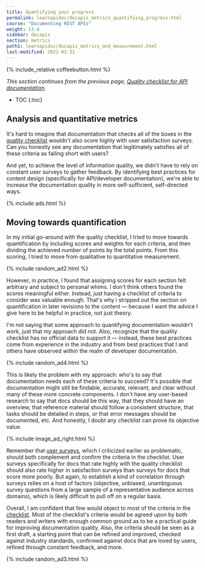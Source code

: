 ```yaml
---
title: Quantifying your progress
permalink: learnapidoc/docapis_metrics_quantifying_progress.html
course: "Documenting REST APIs"
weight: 13.4
sidebar: docapis
section: metrics
path1: learnapidoc/docapis_metrics_and_measurement.html
last-modified: 2022-01-31
---
```


{% include_relative coffeebutton.html %}

*This section continues from the previous page, [Quality checklist for API documentation](docapis_quality_checklist.html).*

* TOC
{:toc}  

## Analysis and quantitative metrics

It's hard to imagine that documentation that checks all of the boxes in the [quality checklist](docapis_quality_checklist.html) wouldn't also score highly with user satisfaction surveys. Can you honestly see any documentation that legitimately satisfies all of these criteria as falling short with users?

And yet, to achieve the level of information quality, we didn't have to rely on constant user surveys to gather feedback. By identifying best practices for content design (specifically for API/developer documentation), we're able to increase the documentation quality in more self-sufficient, self-directed ways.

{% include ads.html %}

## Moving towards quantification

In my initial go-around with the quality checklist, I tried to move towards quantification by including scores and weights for each criteria, and then dividing the achieved number of points by the total points. From this scoring, I tried to move from qualitative to quantitative measurement.

{% include random_ad2.html %}

However, in practice, I found that assigning scores for each section felt arbitrary and subject to personal whims. I don't think others found the scores meaningful either. Instead, just having a checklist of criteria to consider was valuable enough. That's why i stripped out the section on quantification in later revisions to the content &mdash; because I want the advice I give here to be helpful in practice, not just theory.

I'm not saying that some approach to quantifying documentation wouldn't work, just that my approach did not. Also, recognize that the quality checklist has no official data to support it &mdash; instead, these best practices come from experience in the industry and from best practices that I and others have observed within the realm of developer documentation.

{% include random_ad4.html %}

This is likely the problem with my approach: who's to say that documentation needs each of these criteria to succeed? It's possible that documentation might still be findable, accurate, relevant, and clear without many of these more concrete components. I don't have any user-based research to say that docs should be this way, that they should have an overview, that reference material should follow a consistent structure, that tasks should be detailed in steps, or that error messages should be documented, etc. And honestly, I doubt any checklist can prove its objective value.

{% include image_ad_right.html %}

Remember that [user surveys](docapis_measuring_impact.html), which I criticized earlier as problematic, should both complement and confirm the criteria in the checklist. User surveys specifically for docs that rate highly with the quality checklist should also rate higher in satisfaction surveys than surveys for docs that score more poorly. But again, to establish a kind of correlation through surveys relies on a host of factors (objective, unbiased, unambiguous survey questions from a large sample of a representative audience across domains), which is likely difficult to pull off on a regular basis.

Overall, I am confident that few would object to most of the criteria in the [checklist](docapis_quality_checklist.html). Most of the checklist's criteria would be agreed upon by both readers and writers with enough common ground as to be a practical guide for improving documentation quality. Also, the criteria should be seen as a first draft, a starting point that can be refined and improved, checked against industry standards, confirmed against docs that are loved by users, refined through constant feedback, and more.

{% include random_ad3.html %}

